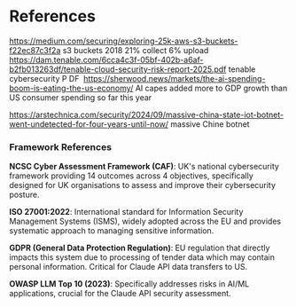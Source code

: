# References

https://medium.com/securing/exploring-25k-aws-s3-buckets-f22ec87c3f2a s3 buckets 2018 21% collect 6% upload
‌
https://dam.tenable.com/6cca4c3f-05bf-402b-a6af-b2fb013263df/tenable-cloud-security-risk-report-2025.pdf tenable cybersecurity P
DF
‌
https://sherwood.news/markets/the-ai-spending-boom-is-eating-the-us-economy/ AI capes added more to GDP growth than US consumer spending so far this year

https://arstechnica.com/security/2024/09/massive-china-state-iot-botnet-went-undetected-for-four-years-until-now/ massive Chine botnet


### Framework References

**NCSC Cyber Assessment Framework (CAF)**: UK's national cybersecurity framework providing 14 outcomes across 4 objectives, specifically designed for UK organisations to assess and improve their cybersecurity posture.

**ISO 27001:2022**: International standard for Information Security Management Systems (ISMS), widely adopted across the EU and provides systematic approach to managing sensitive information.

**GDPR (General Data Protection Regulation)**: EU regulation that directly impacts this system due to processing of tender data which may contain personal information. Critical for Claude API data transfers to US.

**OWASP LLM Top 10 (2023)**: Specifically addresses risks in AI/ML applications, crucial for the Claude API security assessment.
